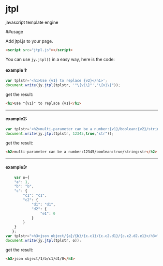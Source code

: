 # jtpl
javascript template engine

##usage

Add jtpl.js to your page.

```html
<script src="jtpl.js"></script>
```


You can use `jy.jtpl()` in a easy way, here is the code:

#### example 1:
```javascript
var tplstr='<h1>Use {v1} to replace {v2}</h1>';
document.write(jy.jtpl(tplstr, '"\{v1\}"',"\{v1\}"));
```
  get the result:
```html
<h1>Use "{v1}" to replace {v1}</h1>
```
***
####  example2:
```javascript
var tplstr='<h2>multi-parameter can be a number:{v1}/boolean:{v2}/string:{v3}</h2>';
document.write(jy.jtpl(tplstr, 12345,true,"str"));
```
get the result:
```html
<h2>multi-parameter can be a number:12345/boolean:true/string:str</h2>
```
***
####  example3:
```javascript
	var o={
    "a": 1,
    "b": "b",
    "c": {
        "c1": "c1",
        "c2": {
            "d1": "d1",
            "d2": {
                "e1": 0
            }
        }
    }
   };
var tplstr="<h3>json object/{a}/{b}/{c.c1}/{c.c2.d1}/{c.c2.d2.e1}</h3>";
document.write(jy.jtpl(tplstr, o));
```

get the result:
```html
<h3>json object/1/b/c1/d1/0</h3>
```
